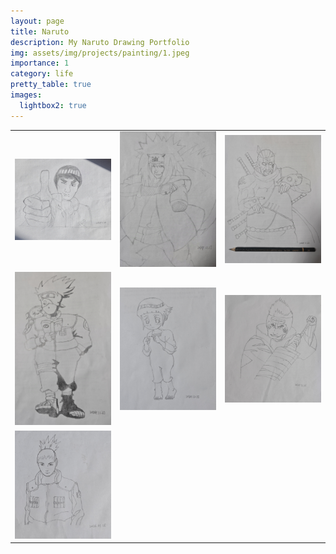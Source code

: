 ```yaml
---
layout: page
title: Naruto
description: My Naruto Drawing Portfolio
img: assets/img/projects/painting/1.jpeg
importance: 1
category: life
pretty_table: true
images:
  lightbox2: true
---
```


<table style="text-align: center;">
    <tr>
        <td><a href="/assets/img/projects/painting/2.jpeg" data-lightbox="roadtrip"><img src="/assets/img/projects/painting/2.jpeg" style="width: 300px; height: auto;" /></a></td>
        <td><a href="/assets/img/projects/painting/3.jpeg" data-lightbox="roadtrip"><img src="/assets/img/projects/painting/3.jpeg" style="width: 300px; height: auto;" /></a></td>
        <td><a href="/assets/img/projects/painting/4.jpeg" data-lightbox="roadtrip"><img src="/assets/img/projects/painting/4.jpeg" style="width: 300px; height: auto;" /></a></td>
    </tr>
    <tr>
        <td><a href="/assets/img/projects/painting/5.jpeg" data-lightbox="roadtrip"><img src="/assets/img/projects/painting/5.jpeg" style="width: 300px; height: auto;" /></a></td>
        <td><a href="/assets/img/projects/painting/6.jpeg" data-lightbox="roadtrip"><img src="/assets/img/projects/painting/6.jpeg" style="width: 300px; height: auto;" /></a></td>
        <td><a href="/assets/img/projects/painting/7.jpeg" data-lightbox="roadtrip"><img src="/assets/img/projects/painting/7.jpeg" style="width: 300px; height: auto;" /></a></td>
    </tr>
    <tr>
        <td><a href="/assets/img/projects/painting/8.jpeg" data-lightbox="roadtrip"><img src="/assets/img/projects/painting/8.jpeg" style="width: 300px; height: auto;" /></a></td>
    </tr>
</table>